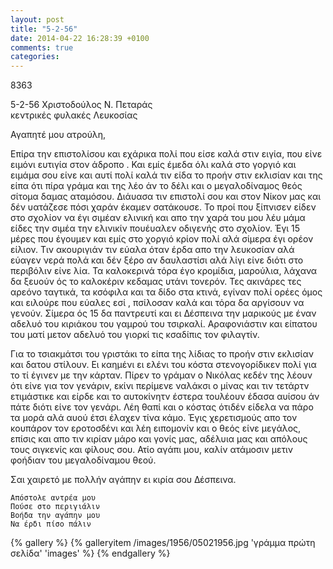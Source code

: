 ```yaml
---
layout: post
title: "5-2-56"
date: 2014-04-22 16:28:39 +0100
comments: true
categories: 
---
```


8363

5-2-56 Χριστοδούλος Ν. Πεταράς<br/>
κεντρικές φυλακές Λευκοσίας

Αγαπητέ μου ατρούλη,

Επίρα την επιστολίσου και εχάρικα πολί που είσε καλά στιν ειγία, που είνε ειμόνι ευτιγία στον άδροπο . Και εμίς έμεδα όλι καλά στο γοργιό και ειμάμα σου είνε και αυτί πολί καλά τιν είδα το προήν στιν εκλισίαν και της είπα ότι πίρα γράμα και της λέο άν το δέλι και ο μεγαλοδίναμος θεός σίτομα δαμας αταμόσου. Διάυασα τιν επιστολί σου και στον Νίκον μας και δέν υατάζεσε πόσι χαράν έκαμεν σατάκουσε. Το προί που ξίπνισεν είδεν στο σχολίον να έγι σιμέαν ελινική και απο την χαρά του μου λέυ μάμα είδες την σιμέα την ελινικίν πουέυαλεν οδιγενής στο σχολίον. Έγι 15 μέρες που έγουμεν και εμίς στο χοργιό κρίον πολί αλά σίμερα έγι ορέον είλιον. Τιν ακουριγιάν τιν εύαλα όταν έρδα απο την λευκοσίαν αλά εύαγεν νερά πολά και δέν ξέρο αν δαυλαστίσι αλά λίγι είνε διότι στο περιβόλιν είνε λία. Τα καλοκερινά τόρα έγο κρομίδια, μαρούλια, λάχανα δα ξευούν ός το καλοκέριν κεδαμας υτάνι τονερόν. Τες ακινάρες τες αρεόνο ταγτικά, τα κσόφιλα και τα δίδο στα κτινά, εγίναν πολί ορέες όμος και ειλούρε που εύαλες εσί , πσίλοσαν καλά και τόρα δα αργίσουν να γενούν. Σίμερα ός 15 δα παντρευτί και ει Δέσπεινα την μαρικούς με έναν αδελυό του κιριάκου του γαμρού του τσιρκαλί. Αραφονιάστιν και είπατου του ματί μετον αδελυό του γιορκί τις κσαδίπις τον φιλαγτίν.

Για το τσιακμάτσι του γριστάκι το είπα της λίδιας το προήν στιν εκλισίαν και δατου στίλουν. Ει καημένι ει ελένι του κόστα στενογορίδικεν πολί για το τί έγινεν με την κάρταν. Πίρεν το γράμαν ο Νικόλας κεδέν της λέουν ότι είνε για τον γενάριν, εκίνι περίμενε ναλάκσι ο μίνας και τιν τετάρτν ετιμάστικε και είρδε και το αυτοκίνητν έστερα τουλέουν έδασα αυίσου άν πάτε διότι είνε τον γενάρι. Λέη θαπί και ο κόστας ότιδέν είδελα να πάρο τα μορά αλά αυού έτσι έλαχεν τίνα κάμο. Έγις χερετισμούς απο τον κουπάρον τον εροτοσδένι και λέη ειπομονίν και ο θεός είνε μεγάλος, επίσις και απο τιν κιρίαν μάρο και γονίς μας, αδέλυια μας και απόλους τους σιγκενίς και φίλους σου. Ατίο αγάπι μου, καλίν ατάμοσιν μετιν φοήδιαν του μεγαλοδίναμου θεού.

Σαι χαιρετό με πολλήν αγάπην ει κιρία σου Δέσπεινα.

	Απόστολε αντρέα μου
	Πούσε στο περιγιάλιν
	Βοήδα την αγάπην μου
	Να έρδι πίσο πάλιν

{% gallery %}
  {% galleryitem /images/1956/05021956.jpg 'γράμμα πρώτη σελίδα' 'images' %}
{% endgallery %}
